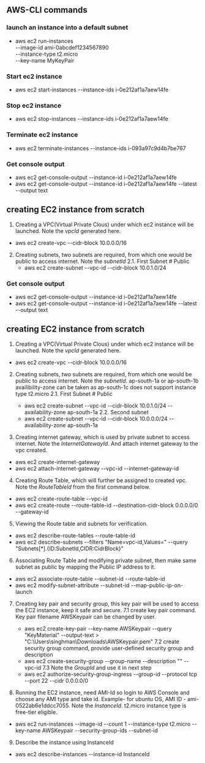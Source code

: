 ## AWS-CLI commands
### launch an instance into a default subnet

- aws ec2 run-instances \
    --image-id ami-0abcdef1234567890 \
    --instance-type t2.micro \
    --key-name MyKeyPair

### Start ec2 instance

- aws ec2 start-instances --instance-ids i-0e212af1a7aew14fe

### Stop ec2 instance

- aws ec2 stop-instances --instance-ids i-0e212af1a7aew14fe

### Terminate ec2 instance

- aws ec2 terminate-instances --instance-ids i-093a97c9d4b7be767

### Get console output

- aws ec2 get-console-output --instance-id i-0e212af1a7aew14fe
- aws ec2 get-console-output --instance-id i-0e212af1a7aew14fe --latest --output text

## creating EC2 instance from scratch
1. Creating a VPC(Virtual Private Clous) under which ec2 instance will be launched. Note the *vpcId* generated here.
- aws ec2 create-vpc --cidr-block 10.0.0.0/16

2. Creating subnets, two subnets are required, from which one would be public to access internet. Note the *subnetId*
    2.1. First Subnet # Public
    - aws ec2 create-subnet --vpc-id <vpcId> --cidr-block 10.0.1.0/24 
### Get console output

- aws ec2 get-console-output --instance-id i-0e212af1a7aew14fe
- aws ec2 get-console-output --instance-id i-0e212af1a7aew14fe --latest --output text

## creating EC2 instance from scratch
1. Creating a VPC(Virtual Private Clous) under which ec2 instance will be launched. Note the *vpcId* generated here.
- aws ec2 create-vpc --cidr-block 10.0.0.0/16

2. Creating subnets, two subnets are required, from which one would be public to access internet. Note the *subnetId*. ap-south-1a or ap-south-1b availibility-zone can be taken as ap-south-1c does not support instance type t2.micro
    2.1. First Subnet # Public
    - aws ec2 create-subnet --vpc-id <vpcId> --cidr-block 10.0.1.0/24 --availability-zone ap-south-1a
    2.2. Second subnet
    - aws ec2 create-subnet --vpc-id <vpcId> --cidr-block 10.0.0.0/24 --availability-zone ap-south-1a

3. Creating internet gateway, which is used by private subnet to access internet. Note the *InternetGatewayId*. And attach internet gateway to the vpc created.
- aws ec2 create-internet-gateway
- aws ec2 attach-internet-gateway --vpc-id <vpcId> --internet-gateway-id <InternetGatewayId>

4. Creating Route Table, which will further be assigned to created vpc. Note the *RouteTableId* from the first command below.
- aws ec2 create-route-table --vpc-id <vpcId>
- aws ec2 create-route --route-table-id <RouteTableId> --destination-cidr-block 0.0.0.0/0 --gateway-id <InternetGatewayId>

5. Viewing the Route table and subnets for verification.
- aws ec2 describe-route-tables --route-table-id <RouteTableId>
- aws ec2 describe-subnets --filters "Name=vpc-id,Values=<vpcId>" --query "Subnets[\*].{ID:SubnetId,CIDR:CidrBlock}"

6. Associating Route Table and modifying private subnet, then make same subnet as public by mapping the Public IP address to it.
- aws ec2 associate-route-table --subnet-id <SubnetId> --route-table-id <RouteTableId>
- aws ec2 modify-subnet-attribute --subnet-id <SubnetId> --map-public-ip-on-launch

7. Creating key pair and security group, this key pair will be used to access the EC2 instance, keep it safe and secure. 
    7.1 create key pair command. Key pair filename AWSKeypair can be changed by user.
    - aws ec2 create-key-pair --key-name AWSKeypair --query "KeyMaterial" --output-text > "C:\Users\singhman\Downloads\AWSKeypair.pem"
    7.2 create security group command, provide user-defined security group and description
    - aws ec2 create-security-group --group-name <security-group-name> --description "<description>" --vpc-id <vpcId>
    7.3 Note the *GroupId* and use it in next step
    - aws ec2 authorize-security-group-ingress --group-id <GroupId> --protocol tcp --port 22 --cidr 0.0.0.0/0

8. Running the EC2 instance, need AMI-Id so login to AWS Console and choose any AMI type and take id. Example- for ubuntu OS, AMI ID - ami-0522ab6e1ddcc7055. Note the *InstanceId*. t2.micro instance type is free-tier eligible.
- aws ec2 run-instances --image-id <ami-id> --count 1 --instance-type t2.micro --key-name AWSKeypair --security-group-ids <SecurityGroupId> --subnet-id <SubnetId>

9. Describe the instance using InstanceId
- aws ec2 describe-instances --instance-id InstanceId
